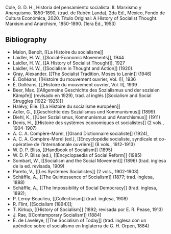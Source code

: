 Cole, G. D. H., Historia del pensamiento socialista. II. Marxismo y Anarquismo. 1850-1890, (trad. de Rubén Landa), 2da Ed., México, Fondo de Cultura Económica, 2020.
Título Original: A History of Socialist Thought. Marxism and Anarchism, 1850-1890. (1era Ed., 1953)

## Bibliography

- Malon, Benoît, [[La Histoire du socialisme]]
- Laidler, H. W., [[Social-Economic Movements]], 1944
- Laidler, H. W., [[A History of Socialist Thought]], 1927
- Laidler, H. W., [[Socialism in Thought and Action]] (1920).
- Gray, Alexander. [[The Socialist Tradition. Moses to Lenin]] (1946)
- É. Dolléans, [[Histoire du mouvement ouvrier, Vol. I]], 1936
- É. Dolléans, [[]Histoire du mouvement ouvrier, Vol. II], 1939
- Beer, Max. [[Allgemeine Geschichte des Sozialismus und der sozialen Kämpfe]] (revisado en 1929), trad. al inglés [[Socialism and Social Struggles (1922-1925)]]
- Halévy, Élie. [[La Histoire du socialisme européen]]
- Adler, G., [[Geschichte des Sozialismus und Kommunismus]] (1899)
- Diehl, K., [[Über Sozialismus, Kommunismus und Anarchismus]] (1911)
- Denis, H., [[Histoire des systèmes économiques et socialistes]] (2 vols., 1904-1907)
- A. C. A. Compère-Morel, [[Grand Dictionnaire socialiste]] (1924),
- A. C. A. Compère-Morel (ed.), [[Encyclopédie socialiste, syndicale et co-opérative de l'Internationale ouvrière]] (8 vols., 1912-1913)
- W. D. P. Bliss, [[Handbook of Socialism]] (1895)
- W. D. P. Bliss (ed.), [[Encyclopaedia of Social Reform]] (1985)
- Sombart, W., [[Socialism and the Social Movement]] (1896) (trad. inglesa de la ed. revisada, 1909)
- Pareto, V., [[Les Systèmes Socialistes]] (2 vols., 1902-1903)
- Schäffle, A., [[The Quintessence of Socialism]] (1877; trad. inglesa, 1888)
- Schäffle, A., [[The Impossibility of Social Democracy]] (trad. inglesa, 1892);
- P. Leroy-Beaulieu, [[Collectivism]] (trad. inglesa, 1908)
- R. Flint, [[Socialism (1894)]];
- T. Kirkup, [[History of Socialism]] (1892; revisada por E. R. Pease, 1913)
- J. Rae, [[Contemporary Socialism]] (1884)
- É. de Laveleye, [[The Socialism of Today]] (trad. inglesa con un apéndice sobre el socialismo en Inglaterra de G. H. Orpen, 1884)
